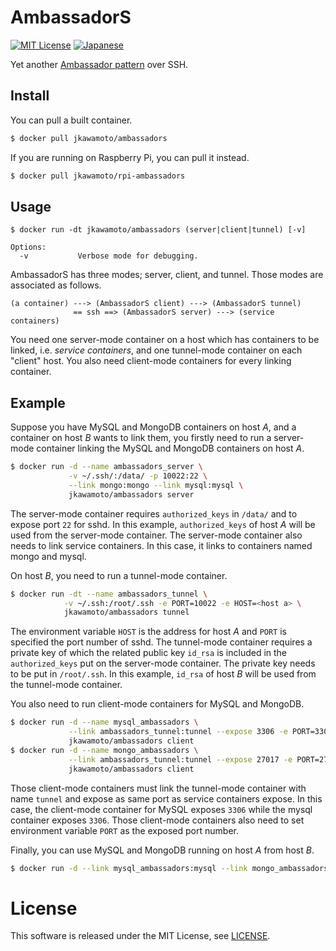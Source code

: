 AmbassadorS
============
[![MIT License](http://img.shields.io/badge/license-MIT-blue.svg?style=flat)](LICENSE)
[![Japanese](https://img.shields.io/badge/qiita-%E6%97%A5%E6%9C%AC%E8%AA%9E-brightgreen.svg)](http://qiita.com/jkawamoto/items/4b87d0f61ab3fbbd2897)

Yet another [Ambassador pattern](https://docs.docker.com/engine/admin/ambassador_pattern_linking/) over SSH.


Install
--------
You can pull a built container.

```sh
$ docker pull jkawamoto/ambassadors
```

If you are running on Raspberry Pi, you can pull it instead.

```sh
$ docker pull jkawamoto/rpi-ambassadors
```


Usage
-------
~~~
$ docker run -dt jkawamoto/ambassadors (server|client|tunnel) [-v]

Options:
  -v           Verbose mode for debugging.
~~~

AmbassadorS has three modes; server, client, and tunnel.
Those modes are associated as follows.

~~~
(a container) ---> (AmbassadorS client) ---> (AmbassadorS tunnel)
              == ssh ==> (AmbassadorS server) ---> (service containers)
~~~

You need one server-mode container on a host which has containers to be linked, i.e. *service containers*,
and one tunnel-mode container on each "client" host.
You also need client-mode containers for every linking container.


Example
--------
Suppose you have MySQL and MongoDB containers on host *A*, and a container on host *B* wants to link them,
you firstly need to run a server-mode container linking the MySQL and MongoDB containers on host *A*.

```sh
$ docker run -d --name ambassadors_server \
             -v ~/.ssh/:/data/ -p 10022:22 \
             --link mongo:mongo --link mysql:mysql \
             jkawamoto/ambassadors server
```

The server-mode container requires `authorized_keys` in `/data/` and to expose port `22` for sshd.
In this example, `authorized_keys` of host *A* will be used from the server-mode container.
The server-mode container also needs to link service containers.
In this case, it links to containers named mongo and mysql.

On host *B*, you need to run a tunnel-mode container.

```sh
$ docker run -dt --name ambassadors_tunnel \
            -v ~/.ssh:/root/.ssh -e PORT=10022 -e HOST=<host a> \
            jkawamoto/ambassadors tunnel
```

The environment variable `HOST` is the address for host *A* and `PORT` is specified the port number of sshd.
The tunnel-mode container requires a private key of which the related public key `id_rsa` is included in the `authorized_keys` put on the server-mode container.
The private key needs to be put in `/root/.ssh`.
In this example, `id_rsa` of host *B* will be used from the tunnel-mode container.

You also need to run client-mode containers for MySQL and MongoDB.

```sh
$ docker run -d --name mysql_ambassadors \
             --link ambassadors_tunnel:tunnel --expose 3306 -e PORT=3306 \
             jkawamoto/ambassadors client
$ docker run -d --name mongo_ambassadors \
             --link ambassadors_tunnel:tunnel --expose 27017 -e PORT=27017 \
             jkawamoto/ambassadors client
```

Those client-mode containers must link the tunnel-mode container with name `tunnel` and expose as same port as service containers expose.
In this case, the client-mode container for MySQL exposes `3306` while the mysql container exposes `3306`.
Those client-mode containers also need to set environment variable `PORT` as the exposed port number.

Finally, you can use MySQL and MongoDB running on host *A* from host *B*.

```sh
$ docker run -d --link mysql_ambassadors:mysql --link mongo_ambassadors:mongo some-app
```

License
=======
This software is released under the MIT License, see [LICENSE](LICENSE).
